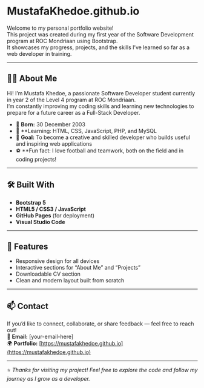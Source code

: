 # MustafaKhedoe.github.io


Welcome to my personal portfolio website!  
This project was created during my first year of the Software Development program at ROC Mondriaan using Bootstrap.  
It showcases my progress, projects, and the skills I’ve learned so far as a web developer in training.

---

## 👨‍💻 About Me
Hi! I’m Mustafa Khedoe, a passionate Software Developer student currently in year 2 of the Level 4 program at ROC Mondriaan.  
I’m constantly improving my coding skills and learning new technologies to prepare for a future career as a Full-Stack Developer.  

- 🎂 **Born:** 30 December 2003  
- 🧠 **Learning: HTML, CSS, JavaScript, PHP, and MySQL  
- 🎯 **Goal:** To become a creative and skilled developer who builds useful and inspiring web applications  
- ⚽ **Fun fact: I love football and teamwork, both on the field and in coding projects!

---

## 🛠️ Built With
- **Bootstrap 5**
- **HTML5 / CSS3 / JavaScript**
- **GitHub Pages** (for deployment)
- **Visual Studio Code**

---

## 🚀 Features
- Responsive design for all devices  
- Interactive sections for “About Me” and “Projects”  
- Downloadable CV section  
- Clean and modern layout built from scratch  

---

## 📫 Contact
If you’d like to connect, collaborate, or share feedback — feel free to reach out!  
📧 **Email:** [your-email-here]  
🌍 **Portfolio:** [https://mustafakhedoe.github.io](https://mustafakhedoe.github.io)

---

⭐ *Thanks for visiting my project! Feel free to explore the code and follow my journey as I grow as a developer.*  
